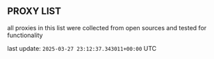 ## PROXY LIST

all proxies in this list were collected from open sources and tested for functionality

last update: `2025-03-27 23:12:37.343011+00:00` UTC